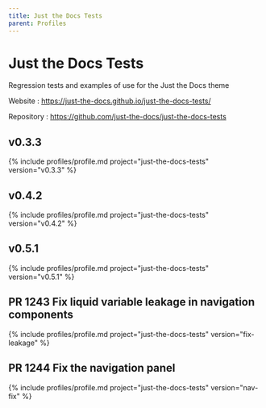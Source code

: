 ```yaml
---
title: Just the Docs Tests
parent: Profiles
---
```


# Just the Docs Tests

Regression tests and examples of use for the Just the Docs theme

Website
: <https://just-the-docs.github.io/just-the-docs-tests/>

Repository
: <https://github.com/just-the-docs/just-the-docs-tests>

## v0.3.3

{% include profiles/profile.md project="just-the-docs-tests" version="v0.3.3" %}

## v0.4.2

{% include profiles/profile.md project="just-the-docs-tests" version="v0.4.2" %}

## v0.5.1

{% include profiles/profile.md project="just-the-docs-tests" version="v0.5.1" %}

## PR 1243 Fix liquid variable leakage in navigation components

{% include profiles/profile.md project="just-the-docs-tests" version="fix-leakage" %}

## PR 1244 Fix the navigation panel

{% include profiles/profile.md project="just-the-docs-tests" version="nav-fix" %}
